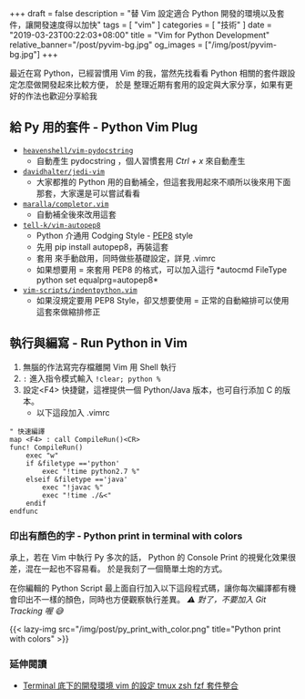 +++
draft = false
description = "替 Vim 設定適合 Python 開發的環境以及套件，讓開發速度得以加快"
tags = [ "vim" ]
categories = [ "技術" ]
date = "2019-03-23T00:22:03+08:00"
title = "Vim for Python Development"
relative_banner="/post/pyvim-bg.jpg"
og_images = ["/img/post/pyvim-bg.jpg"]
+++

最近在寫 Python，已經習慣用 Vim 的我，當然先找看看 Python 相關的套件跟設定怎麼做開發起來比較方便，
於是 整理近期有套用的設定與大家分享，如果有更好的作法也歡迎分享給我
<!--more-->

## 給 Py 用的套件 - Python Vim Plug
- [`heavenshell/vim-pydocstring`](https://github.com/heavenshell/vim-pydocstring)
    - 自動產生 pydocstring ，個人習慣套用 *Ctrl + x* 來自動產生
- [`davidhalter/jedi-vim`](https://github.com/davidhalter/jedi-vim)
    - 大家都推的 Python 用的自動補全，但這套我用起來不順所以後來用下面那套，大家還是可以嘗試看看
- [`maralla/completor.vim`](https://github.com/maralla/completor.vim)
    - 自動補全後來改用這套
- [`tell-k/vim-autopep8`](https://github.com/tell-k/vim-autopep8)
    - Python 介通用 Codging Style - [PEP8](https://www.python.org/dev/peps/pep-0008/) style
    - 先用 pip install autopep8，再裝這套
    - 套用 <F8> 來手動啟用，同時做些基礎設定，詳見 .vimrc
    - 如果想要用 = 來套用 PEP8 的格式，可以加入這行 *autocmd FileType python set equalprg=autopep8\*
- [`vim-scripts/indentpython.vim`](https://github.com/vim-scripts/indentpython.vim)
    - 如果沒規定要用 PEP8 Style，卻又想要使用 = 正常的自動縮排可以使用這套來做縮排修正

## 執行與編寫 - Run Python in Vim
1. 無腦的作法寫完存檔離開 Vim 用 Shell 執行
2. `:` 進入指令模式輸入 `!clear; python %`
3. 設定\<F4\> 快捷鍵，這裡提供一個 Python/Java 版本，也可自行添加 C 的版本。
    - 以下這段加入 .vimrc

```
" 快速編譯
map <F4> : call CompileRun()<CR>
func! CompileRun()
    exec "w"
    if &filetype =='python'
        exec "!time python2.7 %"
    elseif &filetype =='java'
        exec "!javac %"
        exec "!time ./&<"
    endif
endfunc
```

### 印出有顏色的字 - Python print in terminal with colors
承上，若在 Vim 中執行 Py 多次的話， Python 的 Console Print 的視覺化效果很差，混在一起也不容易看。 於是我刻了一個簡單土炮的方式。

在你編輯的 Python Script 最上面自行加入以下這段程式碼，讓你每次編譯都有機會印出不一樣的顏色，同時也方便觀察執行差異。
_⚠️   對了，不要加入 Git Tracking 喔 😅_

<script src="https://gist.github.com/kylinfish/a43b730f43a780c64a29357ef6c41269.js"></script>

{{< lazy-img src="/img/post/py_print_with_color.png" title="Python print with colors" >}}



### <span class="text-success">__延伸閱讀__</span>

- [Terminal 底下的開發環境 vim 的設定 tmux zsh fzf 套件整合](/unix-like-develop-env/)
